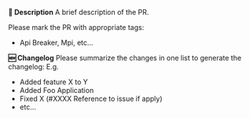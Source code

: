 **📝 Description**
A brief description of the PR.

Please mark the PR with appropriate tags: 
- Api Breaker, Mpi, etc...

**🆕 Changelog**
Please summarize the changes in one list to generate the changelog:
E.g.
- Added feature X to Y
- Added Foo Application
- Fixed X (#XXXX Reference to issue if apply) 
- etc...
